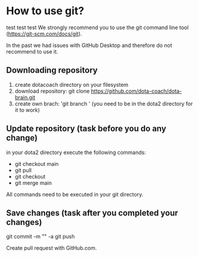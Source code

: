 # How to use git?

test test test
We strongly recommend you to use the git command line tool (https://git-scm.com/docs/git).

In the past we had issues with GitHub Desktop and therefore do not recommend to use it.

## Downloading repository

1. create dotacoach directory on your filesystem
2. download repository: git clone https://github.com/dota-coach/dota-brain.git
3. create own brach: 'git branch <your name>' (you need to be in the dota2 directory for it to work)

## Update repository (task before you do any change)

in your dota2 directory execute the following commands:

- git checkout main
- git pull
- git checkout <your branch>
- git merge main

All commands need to be executed in your git directory.

## Save changes (task after you completed your changes)

git commit -m "<comment the updates you did>" -a
git push

Create pull request with GitHub.com.
